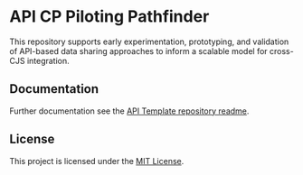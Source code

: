# API CP Piloting Pathfinder

This repository supports early experimentation, prototyping, and validation of API-based data sharing approaches to inform a scalable model for cross-CJS integration.

## Documentation

Further documentation see the [API Template repository readme](https://github.com/hmcts/api-cp-template?tab=readme-ov-file#api-cp-template-repository).

## License

This project is licensed under the [MIT License](LICENSE).


